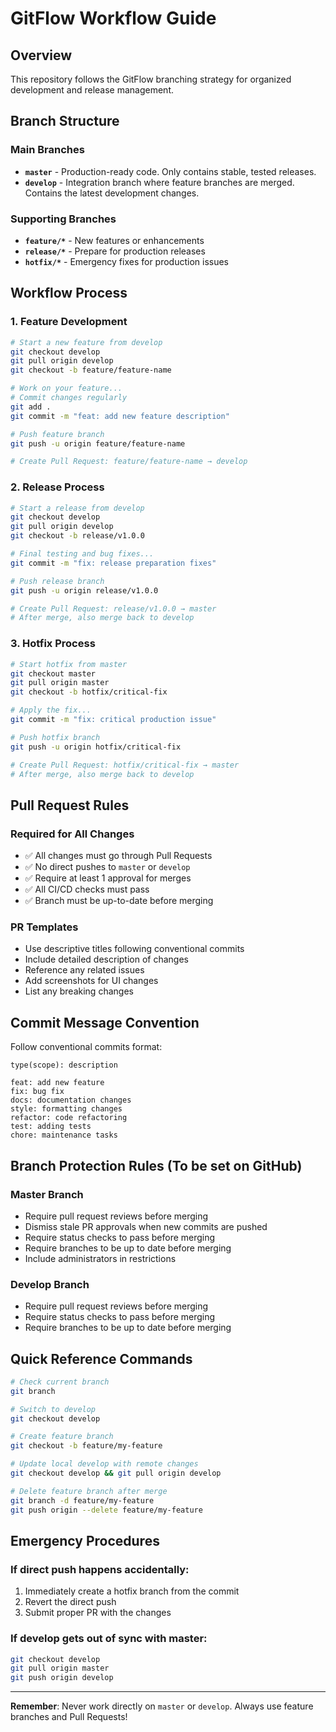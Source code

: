 # GitFlow Workflow Guide

## Overview
This repository follows the GitFlow branching strategy for organized development and release management.

## Branch Structure

### Main Branches
- **`master`** - Production-ready code. Only contains stable, tested releases.
- **`develop`** - Integration branch where feature branches are merged. Contains the latest development changes.

### Supporting Branches
- **`feature/*`** - New features or enhancements
- **`release/*`** - Prepare for production releases
- **`hotfix/*`** - Emergency fixes for production issues

## Workflow Process

### 1. Feature Development
```bash
# Start a new feature from develop
git checkout develop
git pull origin develop
git checkout -b feature/feature-name

# Work on your feature...
# Commit changes regularly
git add .
git commit -m "feat: add new feature description"

# Push feature branch
git push -u origin feature/feature-name

# Create Pull Request: feature/feature-name → develop
```

### 2. Release Process
```bash
# Start a release from develop
git checkout develop
git pull origin develop
git checkout -b release/v1.0.0

# Final testing and bug fixes...
git commit -m "fix: release preparation fixes"

# Push release branch
git push -u origin release/v1.0.0

# Create Pull Request: release/v1.0.0 → master
# After merge, also merge back to develop
```

### 3. Hotfix Process
```bash
# Start hotfix from master
git checkout master
git pull origin master
git checkout -b hotfix/critical-fix

# Apply the fix...
git commit -m "fix: critical production issue"

# Push hotfix branch
git push -u origin hotfix/critical-fix

# Create Pull Request: hotfix/critical-fix → master
# After merge, also merge back to develop
```

## Pull Request Rules

### Required for All Changes
- ✅ All changes must go through Pull Requests
- ✅ No direct pushes to `master` or `develop`
- ✅ Require at least 1 approval for merges
- ✅ All CI/CD checks must pass
- ✅ Branch must be up-to-date before merging

### PR Templates
- Use descriptive titles following conventional commits
- Include detailed description of changes
- Reference any related issues
- Add screenshots for UI changes
- List any breaking changes

## Commit Message Convention

Follow conventional commits format:
```
type(scope): description

feat: add new feature
fix: bug fix
docs: documentation changes
style: formatting changes
refactor: code refactoring
test: adding tests
chore: maintenance tasks
```

## Branch Protection Rules (To be set on GitHub)

### Master Branch
- Require pull request reviews before merging
- Dismiss stale PR approvals when new commits are pushed
- Require status checks to pass before merging
- Require branches to be up to date before merging
- Include administrators in restrictions

### Develop Branch
- Require pull request reviews before merging
- Require status checks to pass before merging
- Require branches to be up to date before merging

## Quick Reference Commands

```bash
# Check current branch
git branch

# Switch to develop
git checkout develop

# Create feature branch
git checkout -b feature/my-feature

# Update local develop with remote changes
git checkout develop && git pull origin develop

# Delete feature branch after merge
git branch -d feature/my-feature
git push origin --delete feature/my-feature
```

## Emergency Procedures

### If direct push happens accidentally:
1. Immediately create a hotfix branch from the commit
2. Revert the direct push
3. Submit proper PR with the changes

### If develop gets out of sync with master:
```bash
git checkout develop
git pull origin master
git push origin develop
```

---

**Remember**: Never work directly on `master` or `develop`. Always use feature branches and Pull Requests!